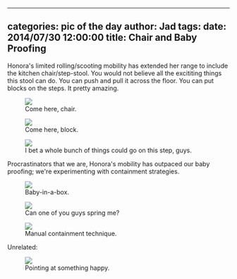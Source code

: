 
---
categories: pic of the day
author: Jad
tags: 
date: 2014/07/30 12:00:00
title: Chair and Baby Proofing
---
<p>
Honora's limited rolling/scooting mobility has extended her range to include the kitchen chair/step-stool.  You would not believe all the excititing things this stool can do.  You can push and pull it across the floor.  You can put blocks on the steps.  It pretty amazing.
</p>
<figure>
<img src="/img/2014/07/30/img_20140730135947_medium.jpg" />
<figcaption>Come here, chair.</figcaption>
</figure>

<figure>
<img src="/img/2014/07/30/img_20140730140419_medium.jpg" />
<figcaption>Come here, block.</figcaption>
</figure>


<figure>
<img src="/img/2014/07/30/img_20140730140431_medium.jpg" />
<figcaption>I bet a whole bunch of things could go on this step, guys.</figcaption>
</figure>
<p>
Procrastinators that we are, Honora's mobility has outpaced our baby proofing; we're experimenting with containment strategies.</p> 
<figure>
<img src="/img/2014/07/30/img_20140730115955_medium.jpg" />
<figcaption>Baby-in-a-box.</figcaption>
</figure>


<figure>
<img src="/img/2014/07/30/img_20140730152314_medium.jpg" />
<figcaption>Can one of you guys spring me?</figcaption>
</figure>

<figure>
<img src="/img/2014/07/30/img_20140730131003_medium.jpg" />
<figcaption>Manual containment technique.</figcaption>
</figure>

Unrelated: 

<figure>
<img src="/img/2014/07/30/img_20140730131726_medium.jpg" />
<figcaption>Pointing at something happy.</figcaption>
</figure>

